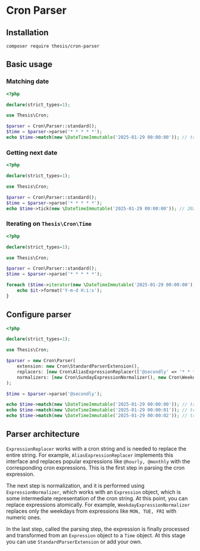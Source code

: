 # Cron Parser

## Installation

```shell
composer require thesis/cron-parser
```

## Basic usage

### Matching date

```php
<?php

declare(strict_types=1);

use Thesis\Cron;

$parser = Cron\Parser::standard();
$time = $parser->parse('* * * * *'); 
echo $time->match(new \DateTimeImmutable('2025-01-29 00:00:00')); // true
```

### Getting next date

```php
<?php

declare(strict_types=1);

use Thesis\Cron;

$parser = Cron\Parser::standard();
$time = $parser->parse('* * * * *');
echo $time->tick(new \DateTimeImmutable('2025-01-29 00:00:00')); // 2025-01-29 00:01:00 
```

### Iterating on `Thesis\Cron\Time`

```php
<?php

declare(strict_types=1);

use Thesis\Cron;

$parser = Cron\Parser::standard();
$time = $parser->parse('* * * * *');

foreach ($time->iterator(new \DateTimeImmutable('2025-01-29 00:00:00'), iterations: 10) as $it) {
    echo $it->format('Y-m-d H:i:s');
}
```

## Configure parser

```php
<?php

declare(strict_types=1);

use Thesis\Cron;

$parser = new Cron\Parser(
    extension: new Cron\StandardParserExtension(),
    replacers: [new Cron\AliasExpressionReplacer(['@secondly' => '* * * * * *'])],
    normalizers: [new Cron\SundayExpressionNormalizer(), new Cron\WeekdayExpressionNormalizer()],
);

$time = $parser->parse('@secondly');

echo $time->match(new \DateTimeImmutable('2025-01-29 00:00:00')); // true
echo $time->match(new \DateTimeImmutable('2025-01-29 00:00:01')); // true
echo $time->match(new \DateTimeImmutable('2025-01-29 00:00:02')); // true
```

## Parser architecture

`ExpressionReplacer` works with a cron string and is needed to replace the entire string.
For example, `AliasExpressionReplacer` implements this interface and replaces popular expressions like `@hourly, @monthly` with the corresponding cron expressions.
This is the first step in parsing the cron expression.

The next step is normalization, and it is performed using `ExpressionNormalizer`, which works with an `Expression` object, which is some intermediate representation of the cron string.
At this point, you can replace expressions atomically. For example, `WeekdayExpressionNormalizer` replaces only the weekdays from expressions like `MON, TUE, FRI` with numeric ones.

In the last step, called the parsing step, the expression is finally processed and transformed from an `Expression` object to a `Time` object.
At this stage you can use `StandardParserExtension` or add your own.
